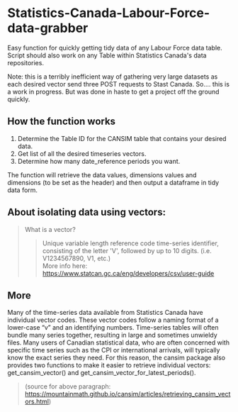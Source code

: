 # Statistics-Canada-Labour-Force-data-grabber
Easy function for quickly getting tidy data of any Labour Force data table.
Script should also work on any Table within Statistics Canada's data repositories.

Note: this is a terribly inefficient way of gathering very large datasets as each desired vector
send three POST requests to Stast Canada. So.... this is a work in progress. But was done in haste
to get a project off the ground quickly.

## How the function works

1. Determine the Table ID for the CANSIM table that contains your desired data.
2. Get list of all the desired timeseries vectors.
3. Determine how many date_reference periods you want.

The function will retrieve the data values, dimensions values and dimensions (to be set as the header) and then output a dataframe in tidy data form.

## About isolating data using vectors:

> What is a vector?
> > Unique variable length reference code time-series identifier, consisting of the letter 'V', followed by up to 10 digits. (i.e. V1234567890, V1, etc.)<br>
> > More info here: https://www.statcan.gc.ca/eng/developers/csv/user-guide

## More
Many of the time-series data available from Statistics Canada have individual vector codes. These vector codes follow a naming format of a lower-case “v” and an identifying numbers. Time-series tables will often bundle many series together, resulting in large and sometimes unwieldy files. Many users of Canadian statistical data, who are often concerned with specific time series such as the CPI or international arrivals, will typically know the exact series they need. For this reason, the cansim package also provides two functions to make it easier to retrieve individual vectors: get_cansim_vector() and get_cansim_vector_for_latest_periods().
> (source for above paragraph: https://mountainmath.github.io/cansim/articles/retrieving_cansim_vectors.html)
